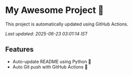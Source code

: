 # My Awesome Project 🚀

This project is automatically updated using GitHub Actions.

_Last updated: 2025-06-23 03:01:14 IST_

## Features
- Auto-update README using Python 🐍
- Auto Git push with GitHub Actions 🤖
